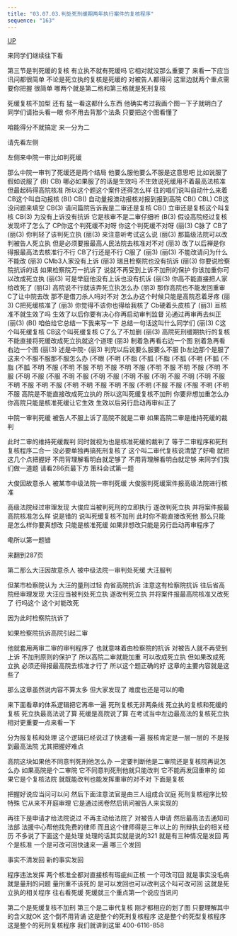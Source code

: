 ```yaml
---
title: "03.07.03.判处死刑缓期两年执行案件的复核程序"
sequence: "163"
---
```


[UP](/law/criminal-procedure-law-index.html)

来同学们继续往下看

第三节是判死缓的复核
有立执不就有死缓吗
它相对就没那么重要了
来看一下应当讯问都很简单
不论是死立执的复核是死缓的
对被告人都得问
这里边就两个重点需要你把握
很简单
哪两个就是第二格和第三格就是死刑复核

死缓复核不加型
还有
猛一看这都什么东西
他确实考过我画个图一下子就明白了
同学们请抬头看一眼
你不用去背那个法条
只要把这个图看懂了

咱能得分不就搞定
来一分为二

请先看左侧

左侧来中院一审比如判死缓

那么中院一审判了死缓还是两个结局
他要么服他要么不服是这意思吧
比如说服了
假如说服了
(B)
CB)
哪必如果服了的话是生效吗
不生效说死缓用不着最高法核准
但最起码得高院核准
所以这个题这个案件还得怎么样
往的唱们说叫自动什么来着
CB这个叫自动报核
(B()
CB()
自动量报澳动报核对报到报到高院
CB()
CBL)
CB这没问题来填空
CB(3)
请问篇院告诉我是二审还是复核
CB()
立审还是复核这个叫复核
CB(3)
为没有上诉没有抗诉
它是核审不是二审仔细听
(B(3)
假设高院经过复核发现坏了怎么了
CP你这个判死缓不对呀
你这个判死缓不对呀
(丽(3)
C脉了
CB了
(丽(3)
你判轻了该判死立执
(丽(3)
来注意听考试这么说
(丽(3)
那篇级法院可以改判被告人死立执
但是必须要报最高人民法院去核准对不对
(丽3)
改了以后禅是你得报最高法去核准行不行
CB了行还是不行
C服了
(丽3)
(丽(3)
不能改请问为什么不能改
(丽3)
CMb3人家没有上诉
(丽3)
瑞且检察院也没有抗诉
(丽(3)
你要说检察院抗诉的话
如果检察院万一抗诉了
说就不再受到上诉不加刑的保护
你该加重你可以改成死立执
(丽(3)
可是举庭他没有上诉也没有抗诉
(丽(3)
你高不能直接把人家给改死了
(丽(3)
高院说不行就该弄死立执怎么办
(丽3)
那你高院也不能发回重审
C了让中院去改
那不是借刀杀人吗对不对
怎么办这个时候只能是高院忍着牙疼
(丽3)
C把死缓核准了
(丽3)
你觉得不该你也得给我核了
Cb硬着头皮核了
(丽3)
亘核准不就生效了吗
生效了以后你要有决心你再启动审判监督
沁通过再审再去纠正
(丽(3)
(B()
咱伯给它总结一下我来写一下
总结一句话这叫什么同学们
(丽(3)
C这个叫死缓复核
CB这个叫死缓复核
C了么了不加删
(丽(3)
高院死刑缓期执行的复核
不能直接将死缓改成死立执就这个道理
(丽3)
制着急再看右边一个图
别着急再看右边一个图
(丽(3)
述是中院-
(丽3)
判完以后说要么服要么不服
[b左边那个是服了
这来个不服不服那不服怎么办
(不眼
(不明
(不脂
(不胍
(不脂
(不胍
(不明
(不胍
(不脂
(不胍
不明
不服
(不明
不服
不明
不服
不明
不服
(不明
不服
不明
不服
(不明
不服
(不明
不服
(不服
不明
不服
(不明
不服
(不明
不服
(不明
不服
不明
(不明
不服
不明
不服
不明
不服
(不明
不明
不服
不明
不服
(不明
(不服
不服
(不服
不明
(不明
不服
高院是不能直接改成死立执的
所以这叫死缓复核不加刑
你要非想加重怎么办
你高院只能是核准死缓让它生效
生效以后另行启动再审纠正了

中院一审判死缓
被告人不服上诉了高院不就是二审
如果高院二审是维持死缓的裁判

此时二审的维持死缓裁判
同时就视为也是核准死缓的裁判了
等于二审程序和死刑复核程序二合一
没必要单独再搞死刑复核了
这个叫二审代复核说清楚了好嘞
就把这几个点把握好
不用背理解看明白就足够了
不用背理解看明白就足够
来同学们我们做一道题
请看286页最下方
策科会试第一题

大俊因故意杀人
被某市中级法院一审判死缓
大俊服判死缓案件报高级法院进行核准

高级法院经过审理发现
大俊应当被判死刑的立即执行
遂改判死立执
并将案件报最高院核准怎么样
说是错的
说叫死缓复核不加刑
此时你不能直接改死他
那么只能是怎么样你要真想改
只能是核准死缓
如果非想改只能是另行启动再审程序了

嘞所以第一题错

来翻到287页

第二那么大汪因故意杀人
被中级法院一审判处死缓
大汪服判

但某市检察院认为
大汪的量刑过轻
向省高院抗诉
注意这有检察院抗诉
往后省高院经审理发现
大汪应当被判处死立执
遂改判死立执
并将案件报最高院核准又改死了
行吗这个
这个对能改死

因为此时检察院抗诉了

如果检察院抗诉高院引起二审

他就套用两审二审的审判程序了
也就意味着由检察院的抗诉
对被告人就不再受到上诉
不加刑原则的保护了
所以高院二审就能加重
可以改成死立执
但如果改成死立执
必须还得报最高院去核准才行了
所以这个题正确的好
这章的主要内容就是这些了

那么这章虽然说内容不算太多
但大家发现了
难度也还是可以的嘞

来下面看章的体系逻辑把它再串一遍
死刑复核无非两条线
死立执的复核和死缓的复核
死立执最高法说了算
死缓是高院说了算
在考试当中左边最高法的复核死立执
相对更重要一点来看一下

分为报复核和处理
这个逻辑已经说过了快速看一遍
报核肯定是一层一层的
不是报到最高法院
尤其把握好难点

高院这块如果他不同意判死刑他怎么办
一定要判断他是二审院还是复核院再说怎么办
如果高院是个二审院
它不同意判死刑他就只能改判
它不能再发回重审的
如果它是个复核法院
就既能改判也能发挥重审的对不对
下面是复核

把握好说应当问可以问
然后下面注意法官是由三人组成合议庭
死刑复核程序比较特殊
它从来不开庭审理
它是通过阅卷然后讯问被告人来实现的

再往下是申请才给法院说过
不再主动给法院了
对被告人申请
然后最高法去通知司法部
法援中心帮他找免费的律师
而且这个律师得是三年以上的
刑辩执业的相关经历
不多说了下面这个是处理
处理的话其实就是说的321
就是有三种情况是发回
两个是核准
一个是可改可回快速来一遍
哪三个发回

事实不清发回
新的事实发回

程序违法发挥
两个核准全都对直接核有瑕疵纠正核
一个可改可回
就是事实没毛病
就是量刑的问题
量刑重不该死的
是可以发回也可以改判这个叫可改可回
这就是死立执的相关程序
往右看死缓
死缓就三个重点第一个说应当讯问

第二个是死缓复核不加刑
第三个是二审代复核
刚才都相应的划了图
只要理解其中的含义就OK
这个倒不用背诵
这是整个的死刑复核程序
这是整个的死型复核程序
这是整个的死刑复核程序
我们就讲到这里
400-6116-858
